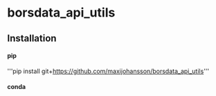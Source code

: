 # borsdata_api_utils
## Installation
#### pip
'''pip install git+https://github.com/maxijohansson/borsdata_api_utils'''
#### conda
